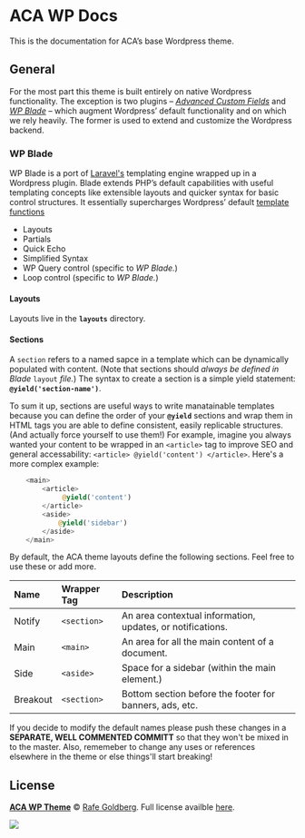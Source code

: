 # ACA WP Docs

This is the documentation for ACA’s base Wordpress theme.

## General

For the most part this theme is built entirely on native Wordpress functionality. The exception is two plugins – *[Advanced Custom Fields](http://www.advancedcustomfields.com/)* and *[WP Blade](https://github.com/MikaelMattsson/blade)* – which augment Wordpress’ default functionality and on which we rely heavily. The former is used to extend and customize the Wordpress backend.

### WP Blade

WP Blade is a port of [Laravel's](http://laravel.com/) templating engine wrapped up in a Wordpress plugin. Blade extends PHP’s default capabilities with useful templating concepts like extensible layouts and quicker syntax for basic control structures. It essentially supercharges Wordpress’ default [template functions](http://codex.wordpress.org/Template_Tags)

- Layouts
- Partials
- Quick Echo
- Simplified Syntax
- WP Query control (specific to *WP Blade.*)
- Loop control (specific to *WP Blade.*)

#### Layouts

Layouts live in the **`layouts`** directory.

#### Sections

A `section` refers to a named sapce in a template which can be dynamically populated with content. (Note that sections should *always be defined in Blade* `layout` *file.*) The syntax to create a section is a simple yield statement: **`@yield('section-name')`**.

To sum it up, sections are useful ways to write manatainable templates because you can define the order of your **`@yield`** sections and wrap them in HTML tags you are able to define consistent, easily replicable structures. (And actually force yourself to use them!) For example, imagine you always wanted your content to be wrapped in an `<article>` tag to improve SEO and general accessability: `<article> @yield('content') </article>`. Here's a more complex example:

```php
	<main>
		<article>
			 @yield('content')
		</article>
		<aside>
			@yield('sidebar')
		</aside>
	</main>
```

By default, the ACA theme layouts define the following sections. Feel free to use these or add more.

| Name     | Wrapper Tag | Description                                                |
|:---------|:------------|:-----------------------------------------------------------|
| Notify   | `<section>` | An area contextual information, updates, or notifications. |
| Main     | `<main>`    | An area for all the main content of a document.            |
| Side     | `<aside>`   | Space for a sidebar (within the main element.)             |
| Breakout | `<section>` | Bottom section before the footer for banners, ads, etc.    |

If you decide to modify the default names please push these changes in a **SEPARATE, WELL COMMENTED COMMITT** so that they won't be mixed in to the master. Also, rememeber to change any uses or references elsewhere in the theme or else things'll start breaking!

## License

[**ACA WP Theme**](https://github.com/rafegoldberg/ACA-WP-Theme/) &copy; [Rafe Goldberg](https://github.com/rafegoldberg/). Full license availble [here](http://creativecommons.org/licenses/by-nc-nd/4.0/).

![](http://i.creativecommons.org/l/by-nc-nd/4.0/88x31.png)
